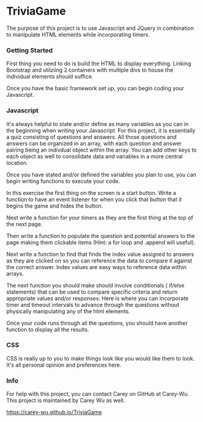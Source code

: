 # TriviaGame

The purpose of this project is to use Javascript and JQuery in combination to manipulate HTML elements while incorporating timers.

### Getting Started

First thing you need to do is build the HTML to display everything.  Linking Bootstrap and utilziing 2 containers with multiple divs to house the individual elements should suffice.

Once you have the basic framework set up, you can begin coding your Javascript.

### Javascript

It's always helpful to state and/or define as many variables as you can in the beginning when writing your Javascript.  For this project, it is essentially a quiz consisting of questions and answers.   All those questions and answers can be organized in an array, with each question and answer pairing being an indivdual object within the array.  You can add other keys to each object as well to consolidate data and variables in a more central location.

Once you have stated and/or defined the variables you plan to use, you can begin writing functions to execute your code.

In this exercise the first thing on the screen is a start button.  Write a function to have an event listener for when you click that button that it begins the game and hides the button.

Next write a function for your timers as they are the first thing at the top of the next page.

Then write a function to populate the question and potential answers to the page making them clickable items (Hint: a for loop and .append will useful).

Next write a function to find that finds the index value assigned to answers as they are clicked on so you can reference the data to compare it against the correct answer.  Index values are easy ways to reference data within arrays.

The next function you should make should involve conditionals ( if/else statements) that can be used to compare specific criteria and return appropriate values and/or responses.  Here is where you can incorporate timer and timeout intervals to advance through the questions without physically manipulating any of the html elements.

Once your code runs through all the questions, you should have another function to display all the results.

###  CSS

CSS is really up to you to make things look like you would like them to look.  It's all personal opinion and preferences here.

### Info

For help with this project, you can contact Carey on GitHub at Carey-Wu.  This project is maintained by Carey Wu as well.

https://carey-wu.github.io/TriviaGame
